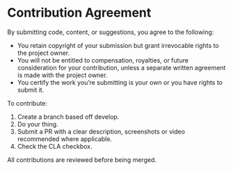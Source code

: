 # Contribution Agreement
By submitting code, content, or suggestions, you agree to the following:

- You retain copyright of your submission but grant irrevocable rights to the project owner.
- You will not be entitled to compensation, royalties, or future consideration for your contribution, unless a separate written agreement is made with the project owner.
- You certify the work you’re submitting is your own or you have rights to submit it.

To contribute:
1. Create a branch based off develop.
2. Do your thing.
3. Submit a PR with a clear description, screenshots or video recommended where applicable.
4. Check the CLA checkbox.

All contributions are reviewed before being merged.
